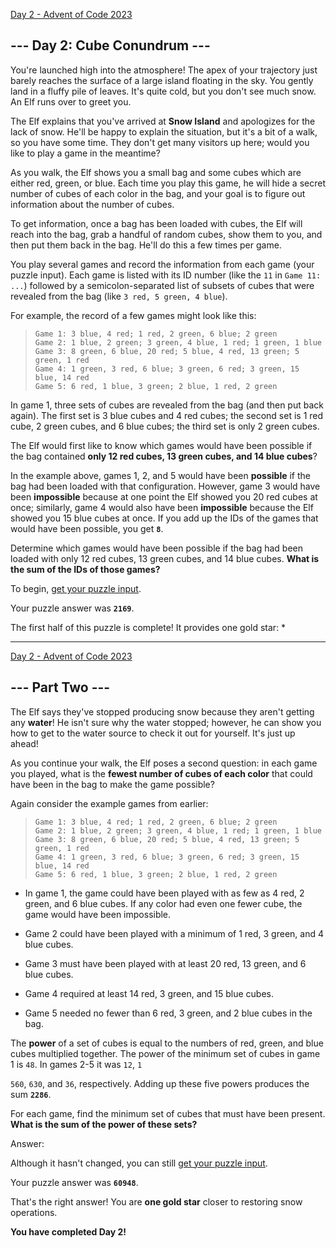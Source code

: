 [Day 2 - Advent of Code 2023](https://adventofcode.com/2023/day/2)

## --- Day 2: Cube Conundrum ---

You're launched high into the atmosphere! The apex of your trajectory just barely reaches the surface of a large island floating in the sky. You gently land in a fluffy pile of leaves. It's quite cold, but you don't see much snow. An Elf runs over to greet you.

The Elf explains that you've arrived at **Snow Island** and apologizes for the lack of snow. He'll be happy to explain the situation, but it's a bit of a walk, so you have some time. They don't get many visitors up here; would you like to play a game in the meantime?

As you walk, the Elf shows you a small bag and some cubes which are either red, green, or blue. Each time you play this game, he will hide a secret number of cubes of each color in the bag, and your goal is to figure out information about the number of cubes.

To get information, once a bag has been loaded with cubes, the Elf will reach into the bag, grab a handful of random cubes, show them to you, and then put them back in the bag. He'll do this a few times per game.

You play several games and record the information from each game (your puzzle input). Each game is listed with its ID number (like the `11` in `Game 11: ...`) followed by a semicolon-separated list of subsets of cubes that were revealed from the bag (like `3 red, 5 green, 4 blue`).

For example, the record of a few games might look like this:

>     Game 1: 3 blue, 4 red; 1 red, 2 green, 6 blue; 2 green
>     Game 2: 1 blue, 2 green; 3 green, 4 blue, 1 red; 1 green, 1 blue
>     Game 3: 8 green, 6 blue, 20 red; 5 blue, 4 red, 13 green; 5 green, 1 red
>     Game 4: 1 green, 3 red, 6 blue; 3 green, 6 red; 3 green, 15 blue, 14 red
>     Game 5: 6 red, 1 blue, 3 green; 2 blue, 1 red, 2 green

In game 1, three sets of cubes are revealed from the bag (and then put back again). The first set is 3 blue cubes and 4 red cubes; the second set is 1 red cube, 2 green cubes, and 6 blue cubes; the third set is only 2 green cubes.

The Elf would first like to know which games would have been possible if the bag contained **only 12 red cubes, 13 green cubes, and 14 blue cubes**?

In the example above, games 1, 2, and 5 would have been **possible** if the bag had been loaded with that configuration. However, game 3 would have been **impossible** because at one point the Elf showed you 20 red cubes at once; similarly, game 4 would also have been **impossible** because the Elf showed you 15 blue cubes at once. If you add up the IDs of the games that would have been possible, you get **`8`**.

Determine which games would have been possible if the bag had been loaded with only 12 red cubes, 13 green cubes, and 14 blue cubes. **What is the sum of the IDs of those games?**

To begin, [get your puzzle input](https://adventofcode.com/2023/day/2/input).

Your puzzle answer was **`2169`**.

The first half of this puzzle is complete! It provides one gold star: \*

----

[Day 2 - Advent of Code 2023](https://adventofcode.com/2023/day/2#part2)

## --- Part Two ---

The Elf says they've stopped producing snow because they aren't getting any **water**! He isn't sure why the water stopped; however, he can show you how to get to the water source to check it out for yourself. It's just up ahead!

As you continue your walk, the Elf poses a second question: in each game you played, what is the **fewest number of cubes of each color** that could have been in the bag to make the game possible?

Again consider the example games from earlier:

>     Game 1: 3 blue, 4 red; 1 red, 2 green, 6 blue; 2 green
>     Game 2: 1 blue, 2 green; 3 green, 4 blue, 1 red; 1 green, 1 blue
>     Game 3: 8 green, 6 blue, 20 red; 5 blue, 4 red, 13 green; 5 green, 1 red
>     Game 4: 1 green, 3 red, 6 blue; 3 green, 6 red; 3 green, 15 blue, 14 red
>     Game 5: 6 red, 1 blue, 3 green; 2 blue, 1 red, 2 green
>     

-   In game 1, the game could have been played with as few as 4 red, 2 green, and 6 blue cubes. If any color had even one fewer cube, the game would have been impossible.
-   Game 2 could have been played with a minimum of 1 red, 3 green, and 4 blue cubes.

-   Game 3 must have been played with at least 20 red, 13 green, and 6 blue cubes.
-   Game 4 required at least 14 red, 3 green, and 15 blue cubes.
-   Game 5 needed no fewer than 6 red, 3 green, and 2 blue cubes in the bag.

The **power** of a set of cubes is equal to the numbers of red, green, and blue cubes multiplied together. The power of the minimum set of cubes in game 1 is `48`. In games 2-5 it was `12`, `1`

`560`, `630`, and `36`, respectively. Adding up these five powers produces the sum **`2286`**.

For each game, find the minimum set of cubes that must have been present. **What is the sum of the power of these sets?**

Answer:

Although it hasn't changed, you can still [get your puzzle input](https://adventofcode.com/2023/day/2/input).

Your puzzle answer was **`60948`**.

That's the right answer! You are **one gold star** closer to restoring snow operations.

**You have completed Day 2!**